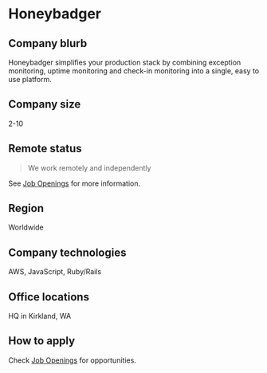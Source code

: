 # Honeybadger

## Company blurb

Honeybadger simplifies your production stack by combining exception monitoring, uptime monitoring and check-in monitoring into a single, easy to use platform.

## Company size

2-10

## Remote status

> We work remotely and independently

See [Job Openings](https://www.honeybadger.io/careers/) for more information.

## Region

Worldwide

## Company technologies

AWS, JavaScript, Ruby/Rails

## Office locations

HQ in Kirkland, WA

## How to apply

Check [Job Openings](https://www.honeybadger.io/careers/) for opportunities.
